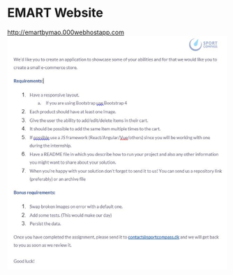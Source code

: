 # EMART Website
<a href="http://emartbymao.000webhostapp.com/">http://emartbymao.000webhostapp.com</a>
<img src="images/requirements.JPG">
